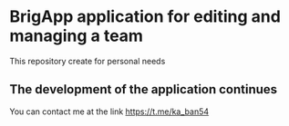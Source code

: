 # BrigApp application for editing and managing a team

This repository create for personal needs

## The development of the application continues
You can contact me at the link https://t.me/ka_ban54

